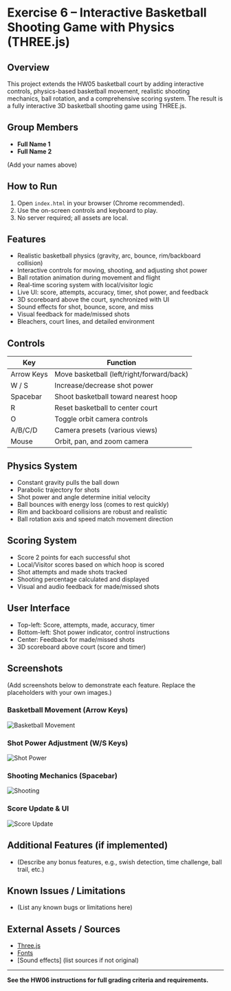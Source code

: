 # Exercise 6 – Interactive Basketball Shooting Game with Physics (THREE.js)

## Overview
This project extends the HW05 basketball court by adding interactive controls, physics-based basketball movement, realistic shooting mechanics, ball rotation, and a comprehensive scoring system. The result is a fully interactive 3D basketball shooting game using THREE.js.

## Group Members
- <strong>Full Name 1</strong>
- <strong>Full Name 2</strong>

(Add your names above)

## How to Run
1. Open `index.html` in your browser (Chrome recommended).
2. Use the on-screen controls and keyboard to play.
3. No server required; all assets are local.

## Features
- Realistic basketball physics (gravity, arc, bounce, rim/backboard collision)
- Interactive controls for moving, shooting, and adjusting shot power
- Ball rotation animation during movement and flight
- Real-time scoring system with local/visitor logic
- Live UI: score, attempts, accuracy, timer, shot power, and feedback
- 3D scoreboard above the court, synchronized with UI
- Sound effects for shot, bounce, score, and miss
- Visual feedback for made/missed shots
- Bleachers, court lines, and detailed environment

## Controls
| Key         | Function                                 |
|-------------|------------------------------------------|
| Arrow Keys  | Move basketball (left/right/forward/back)|
| W / S       | Increase/decrease shot power             |
| Spacebar    | Shoot basketball toward nearest hoop     |
| R           | Reset basketball to center court         |
| O           | Toggle orbit camera controls             |
| A/B/C/D     | Camera presets (various views)           |
| Mouse       | Orbit, pan, and zoom camera              |

## Physics System
- Constant gravity pulls the ball down
- Parabolic trajectory for shots
- Shot power and angle determine initial velocity
- Ball bounces with energy loss (comes to rest quickly)
- Rim and backboard collisions are robust and realistic
- Ball rotation axis and speed match movement direction

## Scoring System
- Score 2 points for each successful shot
- Local/Visitor scores based on which hoop is scored
- Shot attempts and made shots tracked
- Shooting percentage calculated and displayed
- Visual and audio feedback for made/missed shots

## User Interface
- Top-left: Score, attempts, made, accuracy, timer
- Bottom-left: Shot power indicator, control instructions
- Center: Feedback for made/missed shots
- 3D scoreboard above court (score and timer)

## Screenshots
(Add screenshots below to demonstrate each feature. Replace the placeholders with your own images.)

### Basketball Movement (Arrow Keys)
![Basketball Movement](../screenshots/image1.png)

### Shot Power Adjustment (W/S Keys)
![Shot Power](../screenshots/image2.png)

### Shooting Mechanics (Spacebar)
![Shooting](../screenshots/image3.png)

### Score Update & UI
![Score Update](../screenshots/image4.png)

## Additional Features (if implemented)
- (Describe any bonus features, e.g., swish detection, time challenge, ball trail, etc.)

## Known Issues / Limitations
- (List any known bugs or limitations here)

## External Assets / Sources
- [Three.js](https://threejs.org/)
- [Fonts](https://threejs.org/examples/fonts/)
- [Sound effects] (list sources if not original)

---

**See the HW06 instructions for full grading criteria and requirements.**